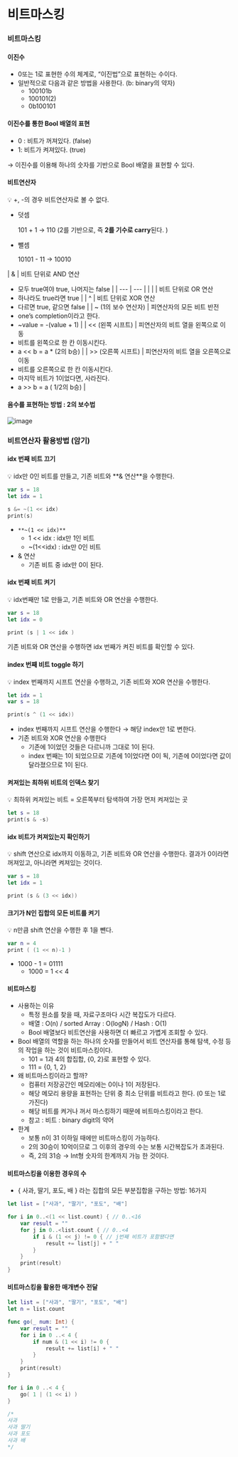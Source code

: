 # 비트마스킹

### 비트마스킹

#### 이진수

* 0또는 1로 표현한 수의 체계로, “이진법”으로 표현하는 수이다.
* 일반적으로 다음과 같은 방법을 사용한다. (b: binary의 약자)
  * 100101b
  * 100101(2)
  * 0b100101

#### 이진수를 통한 Bool 배열의 표현

* 0 : 비트가 꺼져있다. (false)
* 1: 비트가 켜져있다. (true)

→ 이진수를 이용해 하나의 숫자를 기반으로 Bool 배열을 표현할 수 있다.

#### 비트연산자

💡 +, -의 경우 비트연산자로 볼 수 없다.

*   덧셈

    101 + 1 → 110 (2를 기반으로, 즉 **2를 기수로 carry**된다. )
*   뺄셈

    10101 - 11 → 10010

\| & | 비트 단위로 AND 연산

* 모두 true여야 true, 나머지는 false | | --- | --- | | | | 비트 단위로 OR 연산
* 하나라도 true라면 true | | ^ | 비트 단위로 XOR 연산
* 다르면 true, 같으면 false | | \~ (1의 보수 연산자) | 피연산자의 모든 비트 반전
* one’s completion이라고 한다.
* \~value = -(value + 1) | | << (왼쪽 시프트) | 피연산자의 비트 열을 왼쪽으로 이동
* 비트를 왼쪽으로 한 칸 이동시킨다.
* a << b = a \* (2의 b승) | | >> (오른쪽 시프트) | 피연산자의 비트 열을 오른쪽으로 이동
* 비트를 오른쪽으로 한 칸 이동시킨다.
* 마지막 비트가 1이었다면, 사라진다.
* a >> b = a ( 1/2의 b승) |

#### 음수를 표현하는 방법 : 2의 보수법

![image](https://user-images.githubusercontent.com/68676844/218310733-f250e817-ae37-4713-aad4-f2379f4ae5e7.png)



### 비트연산자 활용방법 (암기)

#### idx 번째 비트 끄기

💡 idx만 0인 비트를 만들고, 기존 비트와 \*\*& 연산\*\*을 수행한다.

```swift
var s = 18
let idx = 1

s &= ~(1 << idx)
print(s)
```

* `**~(1 << idx)**`
  * 1 << idx : idx만 1인 비트
  * \~(1<\<idx) : idx만 0인 비트
* & 연산
  * 기존 비트 중 idx만 0이 된다.

#### idx 번째 비트 켜기

💡 idx번째만 1로 만들고, 기존 비트와 OR 연산을 수행한다.

```swift
var s = 18
let idx = 0

print (s | 1 << idx )
```

기존 비트와 OR 연산을 수행하면 idx 번째가 켜진 비트를 확인할 수 있다.

#### index 번째 비트 toggle 하기

💡 index 번째까지 시프트 연산을 수행하고, 기존 비트와 XOR 연산을 수행한다.

```swift
let idx = 1
var s = 18

print(s ^ (1 << idx))
```

* index 번째까지 시프트 연산을 수행한다 → 해당 index만 1로 변한다.
* 기존 비트와 XOR 연산을 수행한다
  * 기존에 1이었던 것들은 다르니까 그대로 1이 된다.
  * index 번째는 1이 되었으므로 기존에 1이었다면 0이 됙, 기존에 0이었다면 값이 달라졌으므로 1이 된다.

#### 켜져있는 최하위 비트의 인덱스 찾기

💡 최하위 켜져있는 비트 = 오른쪽부터 탐색하여 가장 먼저 켜져있는 곳

```swift
let s = 18
print(s & -s)
```

#### idx 비트가 켜져있는지 확인하기

💡 shift 연산으로 idx까지 이동하고, 기존 비트와 OR 연산을 수행한다. 결과가 0이라면 꺼져있고, 아니라면 켜져있는 것이다.

```swift
var s = 18
let idx = 1

print (s & (3 << idx))
```

#### 크기가 N인 집합의 모든 비트를 켜기

💡 n만큼 shift 연산을 수행한 후 1을 뺀다.

```swift
var n = 4
print ( (1 << n)-1 )
```

* 1000 - 1 = 01111
  * 1000 = 1 << 4



#### 비트마스킹

* 사용하는 이유
  * 특정 원소를 찾을 때, 자료구조마다 시간 복잡도가 다르다.
  * 배열 : O(n) / sorted Array : O(logN) / Hash : O(1)
  * Bool 배열보다 비트연산을 사용하면 더 빠르고 가볍게 조회할 수 있다.
* Bool 배열의 역할을 하는 하나의 숫자를 만들어서 비트 연산자를 통해 탐색, 수정 등의 작업을 하는 것이 비트마스킹이다.
  * 101 = 1과 4의 합집합, {0, 2}로 표현할 수 있다.
  * 111 = {0, 1, 2}
* 왜 비트마스킹이라고 할까?
  * 컴퓨터 저장공간인 메모리에는 0이나 1이 저장된다.
  * 해당 메모리 용량을 표현하는 단위 중 최소 단위를 비트라고 한다. (0 또는 1로 가진다)
  * 해당 비트를 켜거나 꺼서 마스킹하기 때문에 비트마스킹이라고 한다.
  * 참고 : 비트 : binary digit의 약어
* 한계
  * 보통 n이 31 이하일 때에만 비트마스킹이 가능하다.
  * 2의 30승이 10억이므로 그 이후의 경우의 수는 보통 시간복잡도가 초과된다.
  * 즉, 2의 31승 → Int형 숫자의 한계까지 가능 한 것이다.

#### 비트마스킹을 이용한 경우의 수

* { 사과, 딸기, 포도, 배 } 라는 집합의 모든 부분집합을 구하는 방법: 16가지

```swift
let list = ["사과", "딸기", "포도", "배"]

for i in 0..<(1 << list.count) { // 0..<16
    var result = ""
    for j in 0..<list.count { // 0..<4
        if i & (1 << j) != 0 { // j번째 비트가 포함됐다면
            result += list[j] + " "
        }
    }
    print(result)
}
```

#### 비트마스킹을 활용한 매개변수 전달

```swift
let list = ["사과", "딸기", "포도", "배"]
let n = list.count

func go(_ num: Int) {
    var result = ""
    for i in 0 ..< 4 {
        if num & (1 << i) != 0 {
            result += list[i] + " "
        }
    }
    print(result)
}

for i in 0 ..< 4 {
    go( 1 | (1 << i) )
}

/*
사과 
사과 딸기 
사과 포도 
사과 배
*/
```
